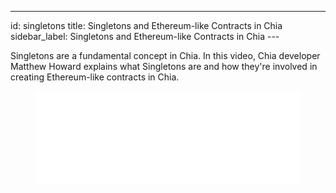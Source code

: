 ---
id: singletons
title: Singletons and Ethereum-like Contracts in Chia
sidebar_label: Singletons and Ethereum-like Contracts in Chia
---~~‌~~

Singletons are a fundamental concept in Chia. In this video, Chia developer Matthew Howard explains what Singletons are and how they're involved in creating Ethereum-like contracts in Chia. 

<figure class="video-container">
<iframe src="//www.youtube.com/embed/kA0l9n5SEI8" frameborder="0" allowfullscreen width="100%"></iframe>
</figure>

